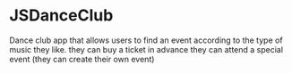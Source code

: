 # JSDanceClub

Dance club app that allows users to find an event according to the type of music they like.
they can buy a ticket in advance
they can attend a special event
(they can create their own event)
